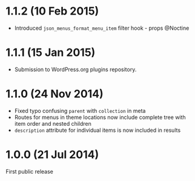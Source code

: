 # 1.1.2 (10 Feb 2015)
* Introduced `json_menus_format_menu_item` filter hook - props @Noctine

# 1.1.1 (15 Jan 2015)
* Submission to WordPress.org plugins repository.

# 1.1.0 (24 Nov 2014)
* Fixed typo confusing `parent` with `collection` in meta
* Routes for menus in theme locations now include complete tree with item order and nested children 
* `description` attribute for individual items is now included in results

# 1.0.0 (21 Jul 2014)
First public release